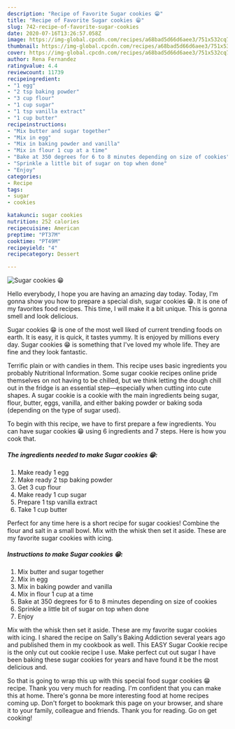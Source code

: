 ```yaml
---
description: "Recipe of Favorite Sugar cookies 😁"
title: "Recipe of Favorite Sugar cookies 😁"
slug: 742-recipe-of-favorite-sugar-cookies
date: 2020-07-16T13:26:57.058Z
image: https://img-global.cpcdn.com/recipes/a68bad5d66d6aee3/751x532cq70/sugar-cookies-😁-recipe-main-photo.jpg
thumbnail: https://img-global.cpcdn.com/recipes/a68bad5d66d6aee3/751x532cq70/sugar-cookies-😁-recipe-main-photo.jpg
cover: https://img-global.cpcdn.com/recipes/a68bad5d66d6aee3/751x532cq70/sugar-cookies-😁-recipe-main-photo.jpg
author: Rena Fernandez
ratingvalue: 4.4
reviewcount: 11739
recipeingredient:
- "1 egg"
- "2 tsp baking powder"
- "3 cup flour"
- "1 cup sugar"
- "1 tsp vanilla extract"
- "1 cup butter"
recipeinstructions:
- "Mix butter and sugar together"
- "Mix in egg"
- "Mix in baking powder and vanilla"
- "Mix in flour 1 cup at a time"
- "Bake at 350 degrees for 6 to 8 minutes depending on size of cookies"
- "Sprinkle a little bit of sugar on top when done"
- "Enjoy"
categories:
- Recipe
tags:
- sugar
- cookies

katakunci: sugar cookies 
nutrition: 252 calories
recipecuisine: American
preptime: "PT37M"
cooktime: "PT49M"
recipeyield: "4"
recipecategory: Dessert

---
```



![Sugar cookies 😁](https://img-global.cpcdn.com/recipes/a68bad5d66d6aee3/751x532cq70/sugar-cookies-😁-recipe-main-photo.jpg)

Hello everybody, I hope you are having an amazing day today. Today, I'm gonna show you how to prepare a special dish, sugar cookies 😁. It is one of my favorites food recipes. This time, I will make it a bit unique. This is gonna smell and look delicious.

Sugar cookies 😁 is one of the most well liked of current trending foods on earth. It is easy, it is quick, it tastes yummy. It is enjoyed by millions every day. Sugar cookies 😁 is something that I've loved my whole life. They are fine and they look fantastic.

Terrific plain or with candies in them. This recipe uses basic ingredients you probably Nutritional Information. Some sugar cookie recipes online pride themselves on not having to be chilled, but we think letting the dough chill out in the fridge is an essential step—especially when cutting into cute shapes. A sugar cookie is a cookie with the main ingredients being sugar, flour, butter, eggs, vanilla, and either baking powder or baking soda (depending on the type of sugar used).


To begin with this recipe, we have to first prepare a few ingredients. You can have sugar cookies 😁 using 6 ingredients and 7 steps. Here is how you cook that.

<!--inarticleads1-->

##### The ingredients needed to make Sugar cookies 😁:

1. Make ready 1 egg
1. Make ready 2 tsp baking powder
1. Get 3 cup flour
1. Make ready 1 cup sugar
1. Prepare 1 tsp vanilla extract
1. Take 1 cup butter


Perfect for any time here is a short recipe for sugar cookies! Combine the flour and salt in a small bowl. Mix with the whisk then set it aside. These are my favorite sugar cookies with icing. 

<!--inarticleads2-->

##### Instructions to make Sugar cookies 😁:

1. Mix butter and sugar together
1. Mix in egg
1. Mix in baking powder and vanilla
1. Mix in flour 1 cup at a time
1. Bake at 350 degrees for 6 to 8 minutes depending on size of cookies
1. Sprinkle a little bit of sugar on top when done
1. Enjoy


Mix with the whisk then set it aside. These are my favorite sugar cookies with icing. I shared the recipe on Sally&#39;s Baking Addiction several years ago and published them in my cookbook as well. This EASY Sugar Cookie recipe is the only cut out cookie recipe I use. Make perfect cut out sugar I have been baking these sugar cookies for years and have found it be the most delicious and. 

So that is going to wrap this up with this special food sugar cookies 😁 recipe. Thank you very much for reading. I'm confident that you can make this at home. There's gonna be more interesting food at home recipes coming up. Don't forget to bookmark this page on your browser, and share it to your family, colleague and friends. Thank you for reading. Go on get cooking!
